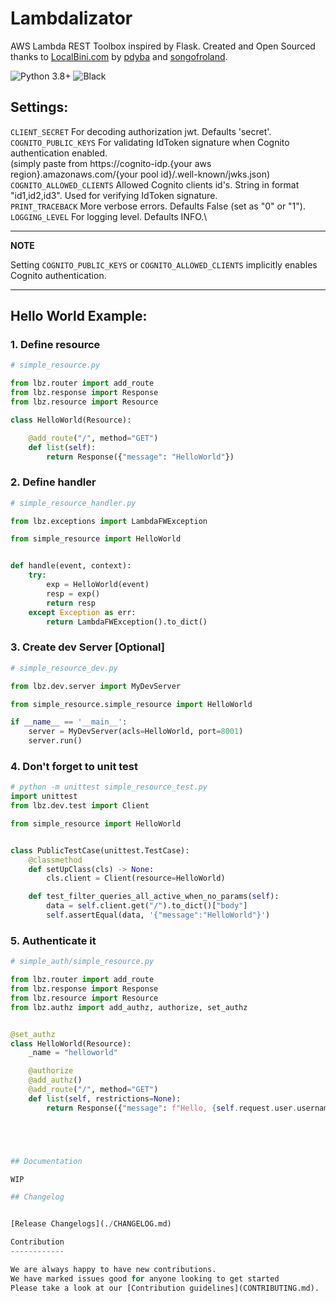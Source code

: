 # Lambdalizator

AWS Lambda REST Toolbox inspired by Flask.
Created and Open Sourced thanks to [LocalBini.com](http://Localbini.com) by [pdyba](https://github.com/pdyba) and [songofroland](https://github.com/songofroland).


![Python 3.8+](https://img.shields.io/badge/python-v3.8-blue) ![Black](https://img.shields.io/badge/code%20style-black-000000.svg)

## Settings:
`CLIENT_SECRET` For decoding authorization jwt. Defaults 'secret'.\
`COGNITO_PUBLIC_KEYS` For validating IdToken signature when Cognito authentication enabled.\
(simply paste from https://cognito-idp.{your aws region}.amazonaws.com/{your pool id}/.well-known/jwks.json) \
`COGNITO_ALLOWED_CLIENTS` Allowed Cognito clients id's. String in format "id1,id2,id3". Used for verifying IdToken signature.\
`PRINT_TRACEBACK` More verbose errors. Defaults False (set as "0" or "1").\
`LOGGING_LEVEL` For logging level. Defaults INFO.\

---
**NOTE**

Setting `COGNITO_PUBLIC_KEYS` or `COGNITO_ALLOWED_CLIENTS` implicitly enables Cognito authentication.

---

## Hello World Example:
### 1. Define resource
```python 
# simple_resource.py

from lbz.router import add_route
from lbz.response import Response
from lbz.resource import Resource

class HelloWorld(Resource):

    @add_route("/", method="GET")
    def list(self):
        return Response({"message": "HelloWorld"})
```
### 2. Define handler
```python
# simple_resource_handler.py

from lbz.exceptions import LambdaFWException

from simple_resource import HelloWorld


def handle(event, context):
    try:
        exp = HelloWorld(event)
        resp = exp()
        return resp
    except Exception as err:
        return LambdaFWException().to_dict()

```
### 3. Create dev Server [Optional]
```python
# simple_resource_dev.py

from lbz.dev.server import MyDevServer

from simple_resource.simple_resource import HelloWorld

if __name__ == '__main__':
    server = MyDevServer(acls=HelloWorld, port=8001)
    server.run()

```

### 4. Don't forget to unit test

```python
# python -m unittest simple_resource_test.py
import unittest
from lbz.dev.test import Client

from simple_resource import HelloWorld


class PublicTestCase(unittest.TestCase):
    @classmethod
    def setUpClass(cls) -> None:
        cls.client = Client(resource=HelloWorld)

    def test_filter_queries_all_active_when_no_params(self):
        data = self.client.get("/").to_dict()["body"]
        self.assertEqual(data, '{"message":"HelloWorld"}')
```

### 5. Authenticate it
```python 
# simple_auth/simple_resource.py

from lbz.router import add_route
from lbz.response import Response
from lbz.resource import Resource
from lbz.authz import add_authz, authorize, set_authz


@set_authz
class HelloWorld(Resource):
    _name = "helloworld"

    @authorize
    @add_authz()
    @add_route("/", method="GET")
    def list(self, restrictions=None):
        return Response({"message": f"Hello, {self.request.user.username} !"})





## Documentation

WIP

## Changelog


[Release Changelogs](./CHANGELOG.md)

Contribution
------------

We are always happy to have new contributions. 
We have marked issues good for anyone looking to get started
Please take a look at our [Contribution guidelines](CONTRIBUTING.md).